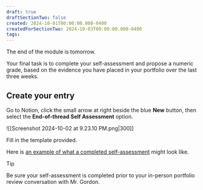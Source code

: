 ```yaml
---
draft: true
draftSectionTwo: false
created: 2024-10-01T00:00:00.000-0400
createdForSectionTwo: 2024-10-03T00:00:00.000-0400
tags:
---
```


The end of the module is tomorrow.

Your final task is to complete your self-assessment and propose a numeric grade, based on the evidence you have placed in your portfolio over the last three weeks.

## Create your entry

Go to Notion, click the small arrow at right beside the blue **New** button, then select the **End-of-thread Self Assessment** option.

![[Screenshot 2024-10-02 at 9.23.10 PM.png|300]]

Fill in the template provided.

Here is [an example of what a completed self-assessment](https://lakefieldcs.notion.site/End-of-thread-Self-Assessment-114d4a49de5180a8a908fd2071d51f79) might look like.

> [!TIP]
> 
> Be sure your self-assessment is completed prior to your in-person portfolio review conversation with Mr. Gordon.

